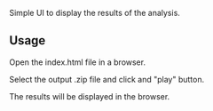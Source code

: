 Simple UI to display the results of the analysis.

## Usage

Open the index.html file in a browser.

Select the output .zip file and click and "play" button.

The results will be displayed in the browser.
